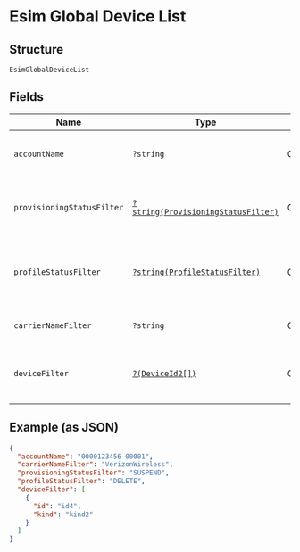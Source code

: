 
# Esim Global Device List

## Structure

`EsimGlobalDeviceList`

## Fields

| Name | Type | Tags | Description | Getter | Setter |
|  --- | --- | --- | --- | --- | --- |
| `accountName` | `?string` | Optional | The numeric name of the account. | getAccountName(): ?string | setAccountName(?string accountName): void |
| `provisioningStatusFilter` | [`?string(ProvisioningStatusFilter)`](../../doc/models/provisioning-status-filter.md) | Optional | The last status of the device as a list filter. | getProvisioningStatusFilter(): ?string | setProvisioningStatusFilter(?string provisioningStatusFilter): void |
| `profileStatusFilter` | [`?string(ProfileStatusFilter)`](../../doc/models/profile-status-filter.md) | Optional | The last status of the device's profile as a filter. | getProfileStatusFilter(): ?string | setProfileStatusFilter(?string profileStatusFilter): void |
| `carrierNameFilter` | `?string` | Optional | The cellular service provider. | getCarrierNameFilter(): ?string | setCarrierNameFilter(?string carrierNameFilter): void |
| `deviceFilter` | [`?(DeviceId2[])`](../../doc/models/device-id-2.md) | Optional | An array of device identifiers to filter the list. | getDeviceFilter(): ?array | setDeviceFilter(?array deviceFilter): void |

## Example (as JSON)

```json
{
  "accountName": "0000123456-00001",
  "carrierNameFilter": "VerizonWireless",
  "provisioningStatusFilter": "SUSPEND",
  "profileStatusFilter": "DELETE",
  "deviceFilter": [
    {
      "id": "id4",
      "kind": "kind2"
    }
  ]
}
```

